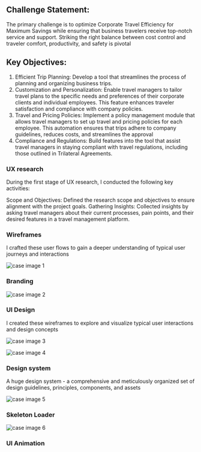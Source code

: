 ## Challenge Statement:

The primary challenge is to optimize Corporate Travel Efficiency for Maximum Savings while ensuring that business travelers receive top-notch service and support. Striking the right balance between cost control and traveler comfort, productivity, and safety is pivotal

## Key Objectives:

1. Efficient Trip Planning: Develop a tool that streamlines the process of planning and organizing business trips.
2. Customization and Personalization: Enable travel managers to tailor travel plans to the specific needs and preferences of their corporate clients and individual employees. This feature enhances traveler satisfaction and compliance with company policies.
3. Travel and Pricing Policies: Implement a policy management module that allows travel managers to set up travel and pricing policies for each employee. This automation ensures that trips adhere to company guidelines, reduces costs, and streamlines the approval 
4. Compliance and Regulations: Build features into the tool that assist travel managers in staying compliant with travel regulations, including those outlined in Trilateral Agreements.

### UX research

During the first stage of UX research, I conducted the following key activities:

Scope and Objectives: Defined the research scope and objectives to ensure alignment with the project goals.
Gathering Insights: Collected insights by asking travel managers about their current processes, pain points, and their desired features in a travel management platform.

### Wireframes

I crafted these user flows to gain a deeper understanding of typical user journeys and interactions

![case image 1](./markdown/cases/travel/case-img-1.png)

### Branding

![case image 2](./markdown/cases/travel/case-img-2.png)

### UI Design

I created these wireframes to explore and visualize typical user interactions and design concepts

![case image 3](./markdown/cases/travel/case-img-3.png)

![case image 4](./markdown/cases/travel/case-img-4.png)

### Design system

A huge design system - a comprehensive and meticulously organized set of design guidelines, principles, components, and assets

![case image 5](./markdown/cases/travel/case-img-5.png)

### Skeleton Loader

![case image 6](./markdown/cases/travel/case-img-6.png)

### UI Animation